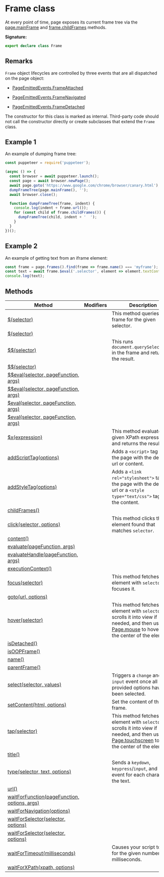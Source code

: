 # Frame class

At every point of time, page exposes its current frame tree via the [page.mainFrame](./puppeteer.page.mainframe.md) and [frame.childFrames](./puppeteer.frame.childframes.md) methods.

**Signature:**

```typescript
export declare class Frame
```

## Remarks

`Frame` object lifecycles are controlled by three events that are all dispatched on the page object:

- [PageEmittedEvents.FrameAttached](./puppeteer.pageemittedevents.md)

- [PageEmittedEvents.FrameNavigated](./puppeteer.pageemittedevents.md)

- [PageEmittedEvents.FrameDetached](./puppeteer.pageemittedevents.md)

The constructor for this class is marked as internal. Third-party code should not call the constructor directly or create subclasses that extend the `Frame` class.

## Example 1

An example of dumping frame tree:

```js
const puppeteer = require('puppeteer');

(async () => {
  const browser = await puppeteer.launch();
  const page = await browser.newPage();
  await page.goto('https://www.google.com/chrome/browser/canary.html');
  dumpFrameTree(page.mainFrame(), '');
  await browser.close();

  function dumpFrameTree(frame, indent) {
    console.log(indent + frame.url());
    for (const child of frame.childFrames()) {
      dumpFrameTree(child, indent + '  ');
    }
  }
})();
```

## Example 2

An example of getting text from an iframe element:

```js
const frame = page.frames().find(frame => frame.name() === 'myframe');
const text = await frame.$eval('.selector', element => element.textContent);
console.log(text);
```

## Methods

| Method                                                                               | Modifiers | Description                                                                                                                                                                                       |
| ------------------------------------------------------------------------------------ | --------- | ------------------------------------------------------------------------------------------------------------------------------------------------------------------------------------------------- |
| [$(selector)](./puppeteer.frame._.md)                                                |           | This method queries the frame for the given selector.                                                                                                                                             |
| [$(selector)](./puppeteer.frame.__1.md)                                              |           |                                                                                                                                                                                                   |
| [$$(selector)](./puppeteer.frame.__.md)                                              |           | This runs <code>document.querySelectorAll</code> in the frame and returns the result.                                                                                                             |
| [$$(selector)](./puppeteer.frame.___1.md)                                            |           |                                                                                                                                                                                                   |
| [$$eval(selector, pageFunction, args)](./puppeteer.frame.__eval.md)                  |           |                                                                                                                                                                                                   |
| [$$eval(selector, pageFunction, args)](./puppeteer.frame.__eval_1.md)                |           |                                                                                                                                                                                                   |
| [$eval(selector, pageFunction, args)](./puppeteer.frame._eval.md)                    |           |                                                                                                                                                                                                   |
| [$eval(selector, pageFunction, args)](./puppeteer.frame._eval_1.md)                  |           |                                                                                                                                                                                                   |
| [$x(expression)](./puppeteer.frame._x.md)                                            |           | This method evaluates the given XPath expression and returns the results.                                                                                                                         |
| [addScriptTag(options)](./puppeteer.frame.addscripttag.md)                           |           | Adds a <code>&lt;script&gt;</code> tag into the page with the desired url or content.                                                                                                             |
| [addStyleTag(options)](./puppeteer.frame.addstyletag.md)                             |           | Adds a <code>&lt;link rel=&quot;stylesheet&quot;&gt;</code> tag into the page with the desired url or a <code>&lt;style type=&quot;text/css&quot;&gt;</code> tag with the content.                |
| [childFrames()](./puppeteer.frame.childframes.md)                                    |           |                                                                                                                                                                                                   |
| [click(selector, options)](./puppeteer.frame.click.md)                               |           | This method clicks the first element found that matches <code>selector</code>.                                                                                                                    |
| [content()](./puppeteer.frame.content.md)                                            |           |                                                                                                                                                                                                   |
| [evaluate(pageFunction, args)](./puppeteer.frame.evaluate.md)                        |           |                                                                                                                                                                                                   |
| [evaluateHandle(pageFunction, args)](./puppeteer.frame.evaluatehandle.md)            |           |                                                                                                                                                                                                   |
| [executionContext()](./puppeteer.frame.executioncontext.md)                          |           |                                                                                                                                                                                                   |
| [focus(selector)](./puppeteer.frame.focus.md)                                        |           | This method fetches an element with <code>selector</code> and focuses it.                                                                                                                         |
| [goto(url, options)](./puppeteer.frame.goto.md)                                      |           |                                                                                                                                                                                                   |
| [hover(selector)](./puppeteer.frame.hover.md)                                        |           | This method fetches an element with <code>selector</code>, scrolls it into view if needed, and then uses [Page.mouse](./puppeteer.page.mouse.md) to hover over the center of the element.         |
| [isDetached()](./puppeteer.frame.isdetached.md)                                      |           |                                                                                                                                                                                                   |
| [isOOPFrame()](./puppeteer.frame.isoopframe.md)                                      |           |                                                                                                                                                                                                   |
| [name()](./puppeteer.frame.name.md)                                                  |           |                                                                                                                                                                                                   |
| [parentFrame()](./puppeteer.frame.parentframe.md)                                    |           |                                                                                                                                                                                                   |
| [select(selector, values)](./puppeteer.frame.select.md)                              |           | Triggers a <code>change</code> and <code>input</code> event once all the provided options have been selected.                                                                                     |
| [setContent(html, options)](./puppeteer.frame.setcontent.md)                         |           | Set the content of the frame.                                                                                                                                                                     |
| [tap(selector)](./puppeteer.frame.tap.md)                                            |           | This method fetches an element with <code>selector</code>, scrolls it into view if needed, and then uses [Page.touchscreen](./puppeteer.page.touchscreen.md) to tap in the center of the element. |
| [title()](./puppeteer.frame.title.md)                                                |           |                                                                                                                                                                                                   |
| [type(selector, text, options)](./puppeteer.frame.type.md)                           |           | Sends a <code>keydown</code>, <code>keypress</code>/<code>input</code>, and <code>keyup</code> event for each character in the text.                                                              |
| [url()](./puppeteer.frame.url.md)                                                    |           |                                                                                                                                                                                                   |
| [waitForFunction(pageFunction, options, args)](./puppeteer.frame.waitforfunction.md) |           |                                                                                                                                                                                                   |
| [waitForNavigation(options)](./puppeteer.frame.waitfornavigation.md)                 |           |                                                                                                                                                                                                   |
| [waitForSelector(selector, options)](./puppeteer.frame.waitforselector.md)           |           |                                                                                                                                                                                                   |
| [waitForSelector(selector, options)](./puppeteer.frame.waitforselector_1.md)         |           |                                                                                                                                                                                                   |
| [waitForTimeout(milliseconds)](./puppeteer.frame.waitfortimeout.md)                  |           | Causes your script to wait for the given number of milliseconds.                                                                                                                                  |
| [waitForXPath(xpath, options)](./puppeteer.frame.waitforxpath.md)                    |           |                                                                                                                                                                                                   |
